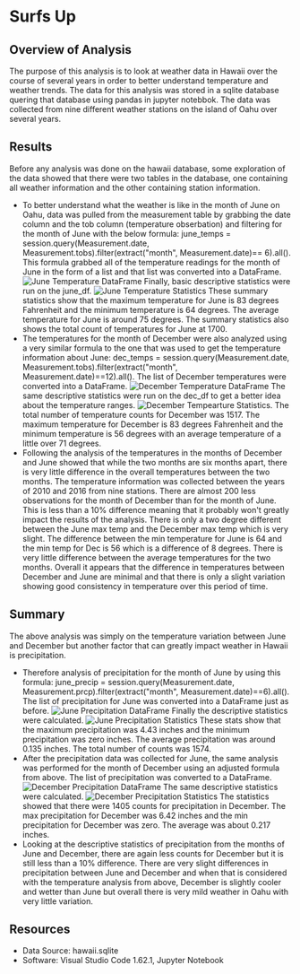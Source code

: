 # Surfs Up

## Overview of Analysis

The purpose of this analysis is to look at weather data in Hawaii over the course of several years in order to better understand temperature and weather trends. The data for this analysis was stored in a sqlite database quering that database using pandas in jupyter notebbok. The data was collected from nine different weather stations on the island of Oahu over several years.

## Results

Before any analysis was done on the hawaii database, some exploration of the data showed that there were two tables in the database, one containing all weather information and the other containing station information.

- To better understand what the weather is like in the month of June on Oahu, data was pulled from the measurement table by grabbing the date column and the tob column (temperature obserbation) and filtering for the month of June with the below formula: june_temps = session.query(Measurement.date, Measurement.tobs).filter(extract("month", Measurement.date)== 6).all(). This formula grabbed all of the temperature readings for the month of June in the form of a list and that list was converted into a DataFrame. ![June Temperature DataFrame](https://github.com/likenberry/surfs_up/blob/main/Resources/June_temps.png) Finally, basic descriptive statistics were run on the june_df. ![June Temperature Statistics](https://github.com/likenberry/surfs_up/blob/main/Resources/June_temps_stats.png) These summary statistics show that the maximum temperature for June is 83 degrees Fahrenheit and the minimum temperature is 64 degrees. The average temperature for June is around 75 degrees. The summary statistics also shows the total count of temperatures for June at 1700.
- The temperatures for the month of December were also analyzed using a very similar formula to the one that was used to get the temperature information about June: dec_temps = session.query(Measurement.date, Measurement.tobs).filter(extract("month", Measurement.date)==12).all(). The list of December temperatures were converted into a DataFrame. ![December Temperature DataFrame](https://github.com/likenberry/surfs_up/blob/main/Resources/Dec_temps.png) The same descriptive statistics were run on the dec_df to get a better idea about the temperature ranges. ![December Tempearture Statistics](https://github.com/likenberry/surfs_up/blob/main/Resources/Dec_temps_stats.png). The total number of temperature counts for December was 1517. The maximum temperature for December is 83 degrees Fahrenheit and the minimum temperature is 56 degrees with an average temperature of a little over 71 degrees.
- Following the analysis of the temperatures in the months of December and June showed that while the two months are six months apart, there is very little difference in the overall temperatures between the two months. The temperature information was collected between the years of 2010 and 2016 from nine stations. There are almost 200 less observations for the month of December than for the month of June. This is less than a 10% difference meaning that it probably won't greatly impact the results of the analysis. There is only a two degree different between the June max temp and the December max temp which is very slight. The difference between the min temperature for June is 64 and the min temp for Dec is 56 which is a difference of 8 degrees. There is very little difference between the average temperatures for the two months. Overall it appears that the difference in temperatures between December and June are minimal and that there is only a slight variation showing good consistency in temperature over this period of time.

## Summary

The above analysis was simply on the temperature variation between June and December but another factor that can greatly impact weather in Hawaii is precipitation.

- Therefore analysis of precipitation for the month of June by using this formula: june_precip = session.query(Measurement.date, Measurement.prcp).filter(extract("month", Measurement.date)==6).all(). The list of precipitation for June was converted into a DataFrame just as before. ![June Precipitation DataFrame](https://github.com/likenberry/surfs_up/blob/main/Resources/June_precip.png) Finally the descriptive statistics were calculated. ![June Precipitation Statistics](https://github.com/likenberry/surfs_up/blob/main/Resources/June_precip_stats.png) These stats show that the maximum precipitation was 4.43 inches and the minimum precipitation was zero inches. The average precipitation was around 0.135 inches. The total number of counts was 1574.
- After the precipitation data was collected for June, the same analysis was performed for the month of December using an adjusted formula from above. The list of precipitation was converted to a DataFrame. ![December Precipitation DataFrame](https://github.com/likenberry/surfs_up/blob/main/Resources/Dec_precip.png) The same descriptive statistics were calculated. ![December Precipitation Statistics](https://github.com/likenberry/surfs_up/blob/main/Resources/Dec_precip_stats.png) The statistics showed that there were 1405 counts for precipitation in December. The max precipitation for December was 6.42 inches and the min precipitation for December was zero. The average was about 0.217 inches.
- Looking at the descriptive statistics of precipitation from the months of June and December, there are again less counts for December but it is still less than a 10% difference. There are very slight differences in precipitation between June and December and when that is considered with the temperature analysis from above, December is slightly cooler and wetter than June but overall there is very mild weather in Oahu with very little variation.

## Resources

- Data Source: hawaii.sqlite
- Software: Visual Studio Code 1.62.1, Jupyter Notebook
